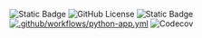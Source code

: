 ![Static Badge](https://img.shields.io/badge/language-Python-yellow)
![GitHub License](https://img.shields.io/github/license/CSC510-Do-Lorenc-McDavitt/HW1)
![Static Badge](https://img.shields.io/badge/platform-Linux-orange)
[![.github/workflows/python-app.yml](https://github.com/CSC510-Do-Lorenc-McDavitt/HW1/actions/workflows/python-app.yml/badge.svg)](https://github.com/CSC510-Do-Lorenc-McDavitt/HW1/actions/workflows/python-app.yml)
![Codecov](https://img.shields.io/codecov/c/github/CSC510-Do-Lorenc-McDavitt/HW1)
